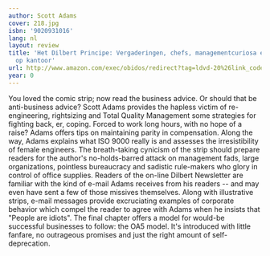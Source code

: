 ```yaml
---
author: Scott Adams
cover: 218.jpg
isbn: '9020931016'
lang: nl
layout: review
title: 'Het Dilbert Principe: Vergaderingen, chefs, managementcuriosa en andere rariteiten
  op kantoor'
url: http://www.amazon.com/exec/obidos/redirect?tag=ldvd-20%26link_code=xm2%26camp=2025%26creative=165953%26path=http://www.amazon.com/gp/redirect.html%253fASIN=0345340426%2526tag=ldvd-20%2526lcode=xm2%2526cID=2025%2526ccmID=165953%2526location=/o/ASIN/0345340426%25253FSubscriptionId=0VJDVJ14KM0P0VXDCQ82
year: 0
---
```

You loved the comic strip; now read the business advice. 
 Or should that be anti-business advice?  Scott Adams provides the hapless victim of re-engineering, rightsizing and Total Quality Management some strategies for fighting  back, er, coping.  Forced to work long hours, with no hope of a raise?  Adams offers tips on maintaining parity in compensation.  Along the way, Adams explains what ISO 9000  really is and assesses the irresistibility of female engineers. 
 The breath-taking cynicism of the strip should prepare readers for the author's no-holds-barred attack on management fads, large organizations, pointless bureaucracy and sadistic rule-makers who glory in control of office supplies.  Readers of the on-line Dilbert Newsletter are familiar with the kind of e-mail Adams receives from his readers -- and may even have sent a few of those missives themselves.  Along with illustrative strips, e-mail messages provide excruciating examples of corporate behavior which compel the reader to agree with Adams when he insists that "People are idiots". 
 The final chapter offers a model for would-be successful businesses to follow:  the OA5 model.  It's introduced with little fanfare, no outrageous promises and just the right amount of self-deprecation.
